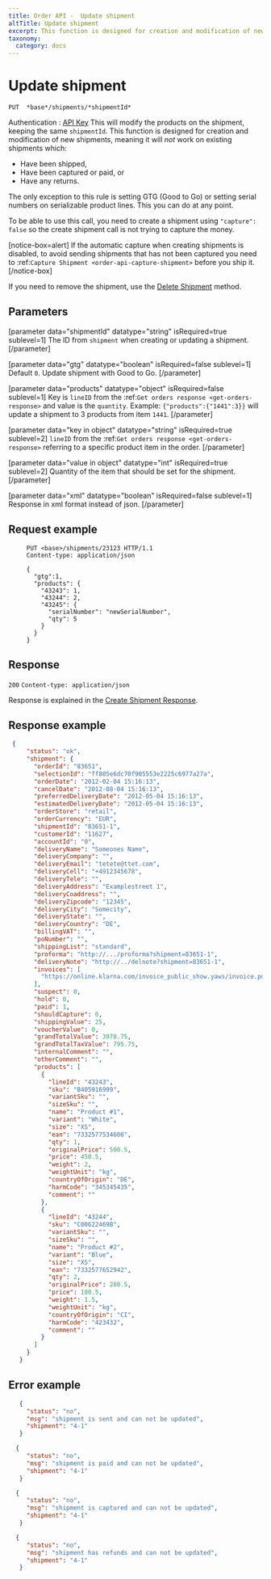 ```yaml
---
title: Order API -  Update shipment
altTitle: Update shipment
excerpt: This function is designed for creation and modification of new shipments.
taxonomy:
  category: docs
---
```


# Update shipment

```text
PUT  *base*/shipments/*shipmentId*
```
Authentication : [API Key](/api-references/api-intro#authentication)
This will modify the products on the shipment, keeping the same `shipmentId`. This function is designed for creation and modification of new shipments, meaning it will *not* work on existing shipments which:

* Have been shipped,
* Have been captured or paid, or
* Have any returns.

The only exception to this rule is setting GTG (Good to Go) or setting serial numbers on serializable product lines. This you can do at any point.

To be able to use this call, you need to create a shipment using `"capture": false` so the create shipment call is not trying to capture the money.

[notice-box=alert]
If the automatic capture when creating shipments is disabled, to avoid sending shipments that has not been captured you need to :ref:`Capture Shipment <order-api-capture-shipment>` before you ship it.
[/notice-box]

If you need to remove the shipment, use the [Delete Shipment](/api-references/order-api/api-reference/delete-shipment) method.

## Parameters

[parameter data="shipmentId" datatype="string" isRequired=true sublevel=1]
The ID from ``shipment`` when creating or updating a shipment.
[/parameter]

[parameter data="gtg" datatype="boolean" isRequired=false sublevel=1]
Default ``0``. Update shipment with Good to Go.
[/parameter]

[parameter data="products" datatype="object" isRequired=false sublevel=1]
Key is ``lineID`` from the :ref:`Get orders response <get-orders-response>` and value is the ``quantity``.
Example: ``{"products":{"1441":3}}`` will update a shipment to 3 products from item ``1441``.
[/parameter]

[parameter data="key in object" datatype="string" isRequired=true sublevel=2]
``lineID`` from the :ref:`Get orders response <get-orders-response>` referring to a specific product item in the order.
[/parameter]

[parameter data="value in object" datatype="int" isRequired=true sublevel=2]
Quantity of the item that should be set for the shipment.
[/parameter]

[parameter data="xml" datatype="boolean" isRequired=false sublevel=1]
Response in xml format instead of json.
[/parameter]

## Request example

```http
     PUT <base>/shipments/23123 HTTP/1.1
     Content-type: application/json
  
     {
       "gtg":1,
       "products": {
         "43243": 1,
         "43244": 2,
         "43245": {
           "serialNumber": "newSerialNumber",
           "qty": 5
         }
       }
     }
```

## Response

`200` `Content-type: application/json`

Response is explained in the [Create Shipment Response](/api-references/order-api/api-reference/create-shipment).

## Response example

```json
 {
     "status": "ok",
     "shipment": {
       "orderId": "83651",
       "selectionId": "ff805e6dc70f905553e2225c6977a27a",
       "orderDate": "2012-02-04 15:16:13",
       "cancelDate": "2012-08-04 15:16:13",
       "preferredDeliveryDate": "2012-05-04 15:16:13",
       "estimatedDeliveryDate": "2012-05-04 15:16:13",
       "orderStore": "retail",
       "orderCurrency": "EUR",
       "shipmentId": "83651-1",
       "customerId": "11627",
       "accountId": "0",
       "deliveryName": "Someones Name",
       "deliveryCompany": "",
       "deliveryEmail": "tetete@ttet.com",
       "deliveryCell": "+4912345678",
       "deliveryTele": "",
       "deliveryAddress": "Examplestreet 1",
       "deliveryCoaddress": "",
       "deliveryZipcode": "12345",
       "deliveryCity": "Somecity",
       "deliveryState": "",
       "deliveryCountry": "DE",
       "billingVAT": "",
       "poNumber": "",
       "shippingList": "standard",
       "proforma": "http://.../proforma?shipment=83651-1",
       "deliveryNote": "http://../delnote?shipment=83651-1",
       "invoices": [
         "https://online.klarna.com/invoice_public_show.yaws/invoice.pdf?invno=<>&orgno="
       ],
       "suspect": 0,
       "hold": 0,
       "paid": 1,
       "shouldCapture": 0,
       "shippingValue": 25,
       "voucherValue": 0,
       "grandTotalValue": 3978.75,
       "grandTotalTaxValue": 795.75,
       "internalComment": "",
       "otherComment": "",
       "products": [
         {
           "lineId": "43243",
           "sku": "B405916999",
           "variantSku": "",
           "sizeSku": "",
           "name": "Product #1",
           "variant": "White",
           "size": "XS",
           "ean": "7332577534606",
           "qty": 1,
           "originalPrice": 500.5,
           "price": 450.5,
           "weight": 2,
           "weightUnit": "kg",
           "countryOfOrigin": "DE",
           "harmCode": "345345435",
           "comment": ""
         },
         {
           "lineId": "43244",
           "sku": "C00622469B",
           "variantSku": "",
           "sizeSku": "",
           "name": "Product #2",
           "variant": "Blue",
           "size": "XS",
           "ean": "7332577652942",
           "qty": 2,
           "originalPrice": 200.5,
           "price": 180.5,
           "weight": 1.5,
           "weightUnit": "kg",
           "countryOfOrigin": "CI",
           "harmCode": "423432",
           "comment": ""
         }
       ]
     }
   }
```



## Error example

```json
   {
     "status": "no",
     "msg": "shipment is sent and can not be updated",
     "shipment": "4-1"
   }
```

```json
  {
     "status": "no",
     "msg": "shipment is paid and can not be updated",
     "shipment": "4-1"
   }
```

```json
  {
     "status": "no",
     "msg": "shipment is captured and can not be updated",
     "shipment": "4-1"
   }
```

```json
  {
     "status": "no",
     "msg": "shipment has refunds and can not be updated", 
     "shipment": "4-1"
   }
```
